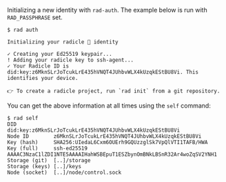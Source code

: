 Initializing a new identity with `rad-auth`.
The example below is run with `RAD_PASSPHRASE` set.

```
$ rad auth

Initializing your radicle 🌱 identity

✓ Creating your Ed25519 keypair...
! Adding your radicle key to ssh-agent...
✓ Your Radicle ID is did:key:z6MknSLrJoTcukLrE435hVNQT4JUhbvWLX4kUzqkEStBU8Vi. This identifies your device.

👉 To create a radicle project, run `rad init` from a git repository.
```

You can get the above information at all times using the `self` command:

```
$ rad self
DID            did:key:z6MknSLrJoTcukLrE435hVNQT4JUhbvWLX4kUzqkEStBU8Vi
Node ID        z6MknSLrJoTcukLrE435hVNQT4JUhbvWLX4kUzqkEStBU8Vi
Key (hash)     SHA256:UIedaL6Cxm6OUErh9GQUzzglSk7VpQlVTI1TAFB/HWA
Key (full)     ssh-ed25519 AAAAC3NzaC1lZDI1NTE5AAAAIHahWSBEpuT1ESZbynOmBNkLBSnR32Ar4woZqSV2YNH1
Storage (git)  [..]/storage
Storage (keys) [..]/keys
Node (socket)  [..]/node/control.sock
```
